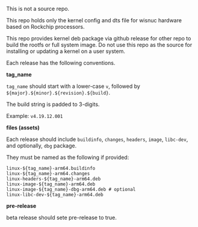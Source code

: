 This is not a source repo.

This repo holds only the kernel config and dts file for wisnuc hardware based on Rockchip processors.

This repo provides kernel deb package via github release for other repo to build the rootfs or full system image. Do not use this repo as the source for installing or updating a kernel on a user system.

Each release has the following conventions.

**tag_name**

`tag_name` should start with a lower-case `v`, followed by `${major}.${minor}.${revision}.${build}`. 

The build string is padded to 3-digits. 

Example: `v4.19.12.001`

**files (assets)**

Each release should include `buildinfo`, `changes`, `headers`, `image`, `libc-dev`, and optionally, `dbg` package.

They must be named as the following if provided:

```
linux-${tag_name}-arm64.buildinfo
linux-${tag_name}-arm64.changes
linux-headers-${tag_name}-arm64.deb
linux-image-${tag_name}-arm64.deb
linux-image-${tag_name}-dbg-arm64.deb # optional
linux-libc-dev-${tag_name}-arm64.deb
```

**pre-release**

beta release should sete pre-release to true.


